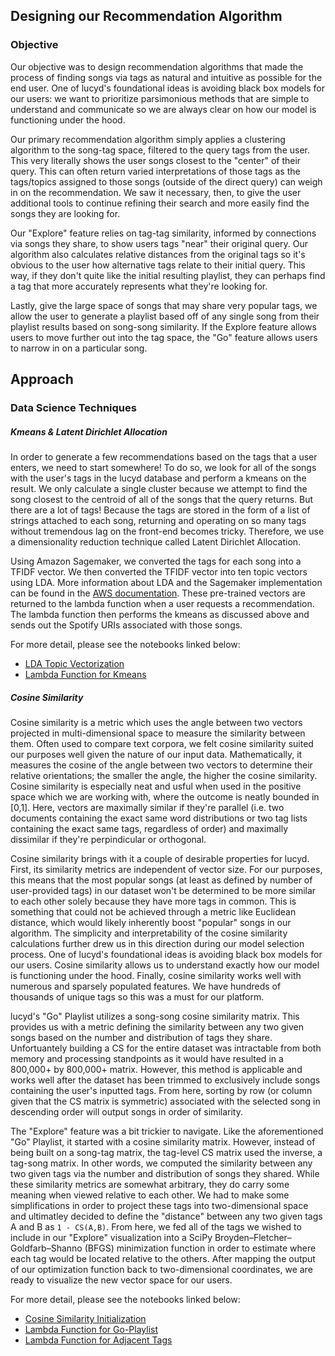 ## Designing our Recommendation Algorithm

### Objective

Our objective was to design recommendation algorithms that made the process of finding songs via tags as natural and intuitive as possible for the end user. One of lucyd's foundational ideas is avoiding black box models for our users: we want to prioritize parsimonious methods that are simple to understand and communicate so we are always clear on how our model is functioning under the hood.  

Our primary recommendation algorithm simply applies a clustering algorithm to the song-tag space, filtered to the query tags from the user. This very literally shows the user songs closest to the "center" of their query. This can often return varied interpretations of those tags as the tags/topics assigned to those songs (outside of the direct query) can weigh in on the recommendation. We saw it necessary, then, to give the user additional tools to continue refining their search and more easily find the songs they are looking for.  

Our "Explore" feature relies on tag-tag similarity, informed by connections via songs they share, to show users tags "near" their original query. Our algorithm also calculates relative distances from the original tags so it's obvious to the user how alternative tags relate to their initial query. This way, if they don't quite like the initial resulting playlist, they can perhaps find a tag that more accurately represents what they're looking for.  

Lastly, give the large space of songs that may share very popular tags, we allow the user to generate a playlist based off of any single song from their playlist results based on song-song similarity. If the Explore feature allows users to move further out into the tag space, the "Go" feature allows users to narrow in on a particular song. 

## Approach  

### Data Science Techniques

##### Kmeans & Latent Dirichlet Allocation 
In order to generate a few recommendations based on the tags that a user enters, we need to start somewhere! To do so, we look for all of the songs with the user's tags in the lucyd database and perform a kmeans on the result. We only calculate a single cluster because we attempt to find the song closest to the centroid of all of the songs that the query returns. But there are a lot of tags! Because the tags are stored in the form of a list of strings attached to each song, returning and operating on so many tags without tremendous lag on the front-end becomes tricky. Therefore, we use a dimensionality reduction technique called Latent Dirichlet Allocation.

Using Amazon Sagemaker, we converted the tags for each song into a TFIDF vector. We then converted the TFIDF vector into ten topic vectors using LDA. More information about LDA and the Sagemaker implementation can be found in the [AWS documentation](https://docs.aws.amazon.com/sagemaker/latest/dg/lda.html). These pre-trained vectors are returned to the lambda function when a user requests a recommendation. The lambda function then performs the kmeans as discussed above and sends out the Spotify URIs associated with those songs.

For more detail, please see the notebooks linked below:
  * [LDA Topic Vectorization](./LDA_Tag_Topic_Prediction.ipynb)
  * [Lambda Function for Kmeans](./Single%20Song%20Recommendation.ipynb)
  
##### Cosine Similarity
Cosine similarity is a metric which uses the angle between two vectors projected in multi-dimensional space to measure the similarity between them. Often used to compare text corpora, we felt cosine similarity suited our purposes well given the nature of our input data. Mathematically, it measures the cosine of the angle between two vectors to determine their relative orientations; the smaller the angle, the higher the cosine similarity. Cosine similarity is especially neat and usful when used in the positive space which we are working with, where the outcome is neatly bounded in [0,1]. Here, vectors are maximally similar if they're parallel (i.e. two documents containing the exact same word distributions or two tag lists containing the exact same tags, regardless of order) and maximally dissimilar if they're perpindicular or orthogonal. 

Cosine similarity brings with it a couple of desirable properties for lucyd. First, its similarity metrics are independent of vector size. For our purposes, this means that the most popular songs (at least as defined by number of user-provided tags) in our dataset won't be determined to be more similar to each other solely because they have more tags in common. This is something that could not be achieved through a metric like Euclidean distance, which would likely inherently boost "popular" songs in our algorithm. The simplicity and interpretability of the cosine similarity calculations further drew us in this direction during our model selection process. One of lucyd's foundational ideas is avoiding black box models for our users. Cosine similarity allows us to understand exactly how our model is functioning under the hood. Finally, cosine similarity works well with numerous and sparsely populated features. We have hundreds of thousands of unique tags so this was a must for our platform.

lucyd's "Go" Playlist utilizes a song-song cosine similarity matrix. This provides us with a metric defining the similarity between any two given songs based on the number and distribution of tags they share. Unfortuantely building a CS for the entire dataset was intractable from both memory and processing standpoints as it would have resulted in a 800,000+ by 800,000+ matrix. However, this method is applicable and works well after the dataset has been trimmed to exclusively include songs containing the user's inputted tags. From here, sorting by row (or column given that the CS matrix is symmetric) associated with the selected song in descending order will output songs in order of similarity.

The "Explore" feature was a bit trickier to navigate. Like the aforementioned "Go" Playlist, it started with a cosine similarity matrix. However, instead of being built on a song-tag matrix, the tag-level CS matrix used the inverse, a tag-song matrix. In other words, we computed the similarity between any two given tags via the number and distribution of songs they shared. While these similarity metrics are somewhat arbitrary, they do carry some meaning when viewed relative to each other. We had to make some simplifications in order to project these tags into two-dimensional space and ultimatley decided to define the "distance" between any two given tags A and B as `1 - CS(A,B)`. From here, we fed all of the tags we wished to include in our "Explore" visualization into a SciPy Broyden–Fletcher–Goldfarb–Shanno (BFGS) minimization function in order to estimate where each tag would be located relative to the others. After mapping the output of our optimization function back to two-dimensional coordinates, we are ready to visualize the new vector space for our users.

For more detail, please see the notebooks linked below:
  * [Cosine Similarity Initialization](./cosine_similarity_sagemaker.ipynb)
  * [Lambda Function for Go-Playlist](./generate_playlist_given_song_and_tags_lambda_function.ipynb)
  * [Lambda Function for Adjacent Tags](./find_adjacent_tags_lambda_function.ipynb)
